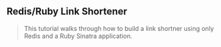 ## Redis/Ruby Link Shortener

> This tutorial walks through how to build a link shortner using only Redis and a Ruby Sinatra application.

